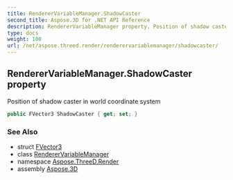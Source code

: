 ```yaml
---
title: RendererVariableManager.ShadowCaster
second_title: Aspose.3D for .NET API Reference
description: RendererVariableManager property. Position of shadow caster in world coordinate system
type: docs
weight: 100
url: /net/aspose.threed.render/renderervariablemanager/shadowcaster/
---
```

## RendererVariableManager.ShadowCaster property

Position of shadow caster in world coordinate system

```csharp
public FVector3 ShadowCaster { get; set; }
```

### See Also

* struct [FVector3](../../../aspose.threed.utilities/fvector3/)
* class [RendererVariableManager](../)
* namespace [Aspose.ThreeD.Render](../../../aspose.threed.render/)
* assembly [Aspose.3D](../../../)


